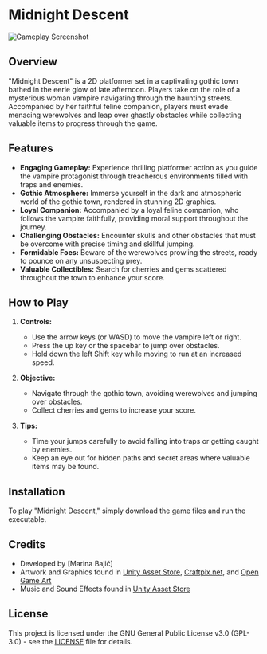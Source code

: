 # Midnight Descent

![Gameplay Screenshot](screenshot.png)

## Overview

"Midnight Descent" is a 2D platformer set in a captivating gothic town bathed in the eerie glow of late afternoon. Players take on the role of a mysterious woman vampire navigating through the haunting streets. Accompanied by her faithful feline companion, players must evade menacing werewolves and leap over ghastly obstacles while collecting valuable items to progress through the game.

## Features

- **Engaging Gameplay:** Experience thrilling platformer action as you guide the vampire protagonist through treacherous environments filled with traps and enemies.
- **Gothic Atmosphere:** Immerse yourself in the dark and atmospheric world of the gothic town, rendered in stunning 2D graphics.
- **Loyal Companion:** Accompanied by a loyal feline companion, who follows the vampire faithfully, providing moral support throughout the journey.
- **Challenging Obstacles:** Encounter skulls and other obstacles that must be overcome with precise timing and skillful jumping.
- **Formidable Foes:** Beware of the werewolves prowling the streets, ready to pounce on any unsuspecting prey.
- **Valuable Collectibles:** Search for cherries and gems scattered throughout the town to enhance your score.

## How to Play

1. **Controls:**
   - Use the arrow keys (or WASD) to move the vampire left or right.
   - Press the up key or the spacebar to jump over obstacles.
   - Hold down the left Shift key while moving to run at an increased speed.
   
2. **Objective:**
   - Navigate through the gothic town, avoiding werewolves and jumping over obstacles.
   - Collect cherries and gems to increase your score.

3. **Tips:**
   - Time your jumps carefully to avoid falling into traps or getting caught by enemies.
   - Keep an eye out for hidden paths and secret areas where valuable items may be found.

## Installation

To play "Midnight Descent," simply download the game files and run the executable.

## Credits

- Developed by [Marina Bajić]
- Artwork and Graphics found in [Unity Asset Store](https://assetstore.unity.com/publishers/18720), [Craftpix.net](https://craftpix.net), and [Open Game Art](https://opengameart.org/)
- Music and Sound Effects found in [Unity Asset Store](https://assetstore.unity.com/)

## License

This project is licensed under the GNU General Public License v3.0 (GPL-3.0) - see the [LICENSE](LICENSE) file for details.
